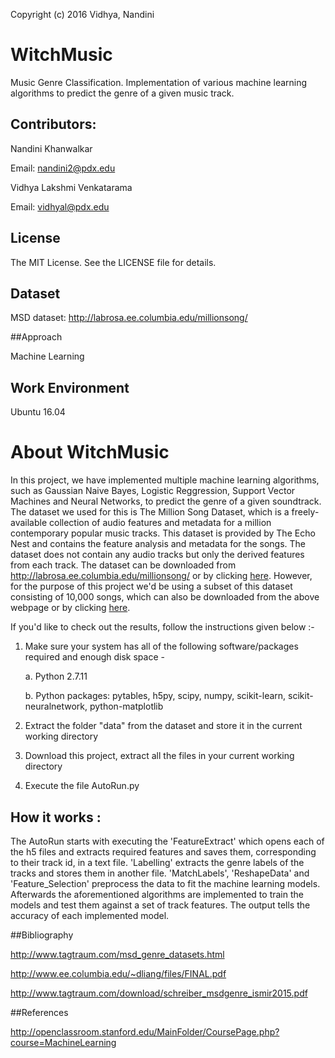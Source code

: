 Copyright (c) 2016 Vidhya, Nandini

# WitchMusic
Music Genre Classification. Implementation of various machine learning algorithms to predict the genre of a given music track.

## Contributors:
Nandini Khanwalkar

Email: nandini2@pdx.edu

Vidhya Lakshmi Venkatarama

Email: vidhyal@pdx.edu

## License
The MIT License. See the LICENSE file for details.

## Dataset

MSD dataset: http://labrosa.ee.columbia.edu/millionsong/

##Approach

Machine Learning

## Work Environment

Ubuntu 16.04

# About WitchMusic

In this project, we have implemented multiple machine learning algorithms, such as Gaussian Naive Bayes, Logistic Reggression, Support Vector Machines and Neural Networks, to predict the genre of a given soundtrack. The dataset we used for this is The Million Song Dataset, which is a freely-available collection of audio features and metadata for a million contemporary popular music tracks. This dataset is provided by The Echo Nest and contains the feature analysis and metadata for the songs. The dataset does not contain any audio tracks but only the derived features from each track. The dataset can be downloaded from http://labrosa.ee.columbia.edu/millionsong/ or by clicking [here](http://labrosa.ee.columbia.edu/millionsong/pages/getting-dataset). However, for the purpose of this project we'd be using a subset of this dataset consisting of 10,000 songs, which can also be downloaded from the above webpage or by clicking [here](http://labrosa.ee.columbia.edu/millionsong/pages/getting-dataset#subset).

If you'd like to check out the results, follow the instructions given below :-

1. Make sure your system has all of the following software/packages required and enough disk space -

	a. Python 2.7.11

	b. Python packages: pytables, h5py, scipy, numpy, scikit-learn, scikit-neuralnetwork, python-matplotlib

2. Extract the folder "data" from the dataset and store it in the current working directory

3. Download this project, extract all the files in your current working directory

4. Execute the file AutoRun.py

## How it works :
The AutoRun starts with executing the 'FeatureExtract' which opens each of the h5 files and extracts required features and saves them, corresponding to their track id, in a text file. 'Labelling' extracts the genre labels of the tracks and stores them in another file. 'MatchLabels', 'ReshapeData' and 'Feature_Selection' preprocess the data to fit the machine learning models. Afterwards the aforementioned algorithms are implemented to train the models and test them against a set of track features. The output tells the accuracy of each implemented model.


##Bibliography

http://www.tagtraum.com/msd_genre_datasets.html

http://www.ee.columbia.edu/~dliang/files/FINAL.pdf

http://www.tagtraum.com/download/schreiber_msdgenre_ismir2015.pdf

##References

http://openclassroom.stanford.edu/MainFolder/CoursePage.php?course=MachineLearning
